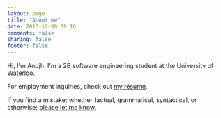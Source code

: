 ```yaml
---
layout: page
title: "About me"
date: 2013-12-20 09:16
comments: false
sharing: false
footer: false
---
```


Hi, I'm Anojh. I'm a 2B software engineering student at the University of Waterloo.

For employment inquiries, check out [my résumé](http://pluszero.ca/resume). 

If you find a mistake; whether factual, grammatical, syntactical, or otherwise; [please let me know](<mailto:anojhgnanachandran@gmail.com>).
